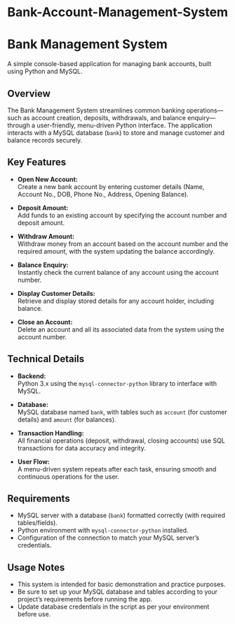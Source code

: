 # Bank-Account-Management-System

# Bank Management System

A simple console-based application for managing bank accounts, built using Python and MySQL.

## Overview

The Bank Management System streamlines common banking operations—such as account creation, deposits, withdrawals, and balance enquiry—through a user-friendly, menu-driven Python interface. The application interacts with a MySQL database (`bank`) to store and manage customer and balance records securely.

## Key Features

- **Open New Account:**  
  Create a new bank account by entering customer details (Name, Account No., DOB, Phone No., Address, Opening Balance).

- **Deposit Amount:**  
  Add funds to an existing account by specifying the account number and deposit amount.

- **Withdraw Amount:**  
  Withdraw money from an account based on the account number and the required amount, with the system updating the balance accordingly.

- **Balance Enquiry:**  
  Instantly check the current balance of any account using the account number.

- **Display Customer Details:**  
  Retrieve and display stored details for any account holder, including balance.

- **Close an Account:**  
  Delete an account and all its associated data from the system using the account number.

## Technical Details

- **Backend:**  
  Python 3.x using the `mysql-connector-python` library to interface with MySQL.

- **Database:**  
  MySQL database named `bank`, with tables such as `account` (for customer details) and `amount` (for balances).

- **Transaction Handling:**  
  All financial operations (deposit, withdrawal, closing accounts) use SQL transactions for data accuracy and integrity.

- **User Flow:**  
  A menu-driven system repeats after each task, ensuring smooth and continuous operations for the user.

## Requirements

- MySQL server with a database (`bank`) formatted correctly (with required tables/fields).
- Python environment with `mysql-connector-python` installed.
- Configuration of the connection to match your MySQL server’s credentials.

## Usage Notes

- This system is intended for basic demonstration and practice purposes.
- Be sure to set up your MySQL database and tables according to your project’s requirements before running the app.
- Update database credentials in the script as per your environment before use.

